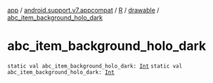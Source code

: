 [app](../../../index.md) / [android.support.v7.appcompat](../../index.md) / [R](../index.md) / [drawable](index.md) / [abc_item_background_holo_dark](.)

# abc_item_background_holo_dark

`static val abc_item_background_holo_dark: `[`Int`](https://kotlinlang.org/api/latest/jvm/stdlib/kotlin/-int/index.html)
`static val abc_item_background_holo_dark: `[`Int`](https://kotlinlang.org/api/latest/jvm/stdlib/kotlin/-int/index.html)